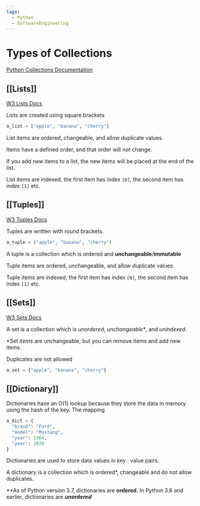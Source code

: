 ```yaml
---
tags:
  - Python
  - SoftwareEngineering
---
```

# Types of Collections

[Python Collections Documentation](https://docs.python.org/3/tutorial/datastructures.html)
## [[Lists]]

[W3 Lists Docs](https://www.w3schools.com/python/python_lists.asp)

Lists are created using square brackets

````python
a_list = ["apple", "banana", "cherry"]  
````

List items are ordered, changeable, and allow duplicate values.

Items have a defined order, and that order will not change.

If you add new items to a list, the new items will be placed at the end of the list.

List items are indexed, the first item has index `[0]`, the second item has index `[1]` etc.

## [[Tuples]]

[W3 Tuples Docs](https://www.w3schools.com/python/python_tuples.asp)

Tuples are written with round brackets.

````python
a_tuple = ("apple", "banana", "cherry")  
````

A tuple is a collection which is ordered and **unchangeable**/**immutable**

Tuple items are ordered, unchangeable, and allow duplicate values.

Tuple items are indexed, the first item has index `[0]`, the second item has index `[1]` etc.

## [[Sets]]

[W3 Sets Docs](https://www.w3schools.com/python/python_sets.asp)

A set is a collection which is _unordered_, _unchangeable*_, and _unindexed_.

\*Set _items_ are unchangeable, but you can remove items and add new items.

Duplicates are not allowed

```python
a_set = {"apple", "banana", "cherry"}
```

## [[Dictionary]]

Dictionaries have an O(1) lookup because they store the data in memory using the hash of the key. The mapping

```python
a_dict = {  
  "brand": "Ford",  
  "model": "Mustang",  
  "year": 1964,  
  "year": 2020  
}
```

Dictionaries are used to store data values in key : value pairs.

A dictionary is a collection which is ordered*, changeable and do not allow duplicates.

*\*As of Python version 3.7, dictionaries are **ordered**. In Python 3.6 and earlier, dictionaries are ***unordered***

